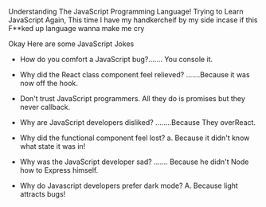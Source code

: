 Understanding The JavaScript Programming Language!
Trying to Learn JavaScript Again, This time I have my handkercheif by my side incase if this F**ked up language wanna make me cry

Okay Here are some JavaScript Jokes
- How do you comfort a JavaScript bug?....... You console it.

- Why did the React class component feel relieved? .......Because it was now off the hook.

- Don't trust JavaScript programmers. All they do is promises but they never callback.

-  Why are JavaScript developers disliked? ........Because They overReact.

- Why did the functional component feel lost? a. Because it didn't know what state it was in!

- Why was the JavaScript developer sad? ....... Because he didn't Node how to Express himself.

- Why do Javascript developers prefer dark mode? A. Because light attracts bugs!
